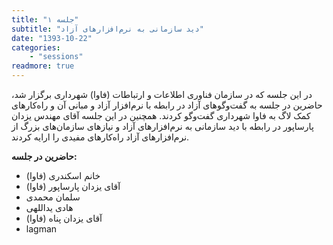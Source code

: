```yaml
---
title: "جلسه ۱"
subtitle: "دید سازمانی به نرم‌افزارهای آزاد"
date: "1393-10-22"
categories:
    - "sessions"
readmore: true
---
```


در این جلسه که در سازمان فناوری اطلاعات و ارتباطات (فاوا) شهرداری برگزار شد، حاضرین در جلسه به گفت‌وگوهای آزاد در رابطه با نرم‌افزار آزاد و مبانی آن و راه‌کارهای کمک لاگ به فاوا شهرداری گفت‌وگو کردند. همچنین در این جلسه آقای مهندس یزدان پارساپور در رابطه با دید سازمانی به نرم‌افزارهای آزاد و نیازهای سازمان‌های بزرگ از نرم‌افزارهای آزاد راه‌‌کارهای مفیدی را ارایه کردند.

**حاضرین در جلسه:**

* خانم اسکندری (فاوا)
* آقای یزدان پارساپور (فاوا)
* سلمان محمدی
* هادی یداللهی
* آقای یزدان پناه (فاوا)
* lagman

